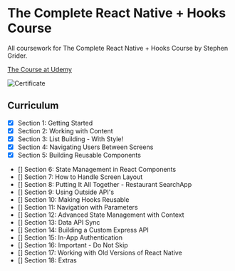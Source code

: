 # The Complete React Native + Hooks Course

All coursework for The Complete React Native + Hooks Course by Stephen Grider.

[The Course at Udemy](https://www.udemy.com/course/the-complete-react-native-and-redux-course/)  


![Certificate](Certificate.jpg)

## Curriculum

- [x] Section 1: Getting Started
- [x] Section 2: Working with Content
- [x] Section 3: List Building - With Style!
- [x] Section 4: Navigating Users Between Screens
- [x] Section 5: Building Reusable Components
- [] Section 6: State Management in React Components
- [] Section 7: How to Handle Screen Layout
- [] Section 8: Putting It All Together - Restaurant SearchApp
- [] Section 9: Using Outside API's
- [] Section 10: Making Hooks Reusable
- [] Section 11: Navigation with Parameters
- [] Section 12: Advanced State Management with Context
- [] Section 13: Data API Sync
- [] Section 14: Building a Custom Express API
- [] Section 15: In-App Authentication
- [] Section 16: Important - Do Not Skip
- [] Section 17: Working with Old Versions of React Native
- [] Section 18: Extras